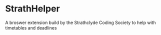 # StrathHelper
A broswer extension build by the Strathclyde Coding Society to help with timetables and deadlines
